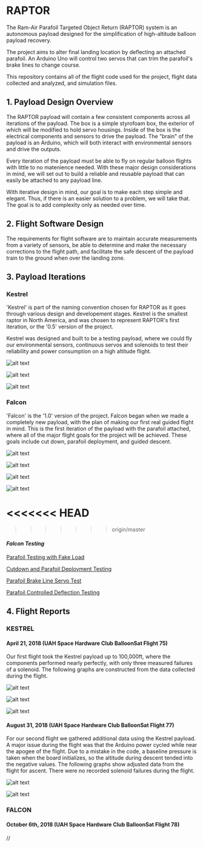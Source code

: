 # RAPTOR

The Ram-Air Parafoil Targeted Object Return (RAPTOR) system is an autonomous payload designed for the simplification of high-altitude balloon payload recovery.

The project aims to alter final landing location by deflecting an attached parafoil. An Arduino Uno will control two servos that can trim the parafoil's brake lines to change course.  

This repository contains all of the flight code used for the project, flight data collected and analyzed, and simulation files.

## 1. Payload Design Overview

The RAPTOR payload will contain a few consistent components across all iterations of the payload. The box is a simple styrofoam box, the exterior of which will be modified to hold servo housings. Inside of the box is the electrical components and sensors to drive the payload. The "brain" of the payload is an Arduino, which will both interact with environmental sensors and drive the outputs.

Every iteration of the payload must be able to fly on regular balloon flights with little to no matenience needed. With these major design considerations in mind, we will set out to build a reliable and reusable payload that can easily be attached to any payload line.

With iterative design in mind, our goal is to make each step simple and elegant. Thus, if there is an easier solution to a problem, we will take that. The goal is to add complexity only as needed over time.

## 2. Flight Software Design

The requirements for flight software are to maintain accurate measurements from a variety of sensors, be able to determine and make the necessary corrections to the flight path, and facilitate the safe descent of the payload train to the ground when over the landing zone.

## 3. Payload Iterations

### **Kestrel**

'Kestrel' is part of the naming convention chosen for RAPTOR as it goes through various design and developement stages. Kestrel is the smallest raptor in North America, and was chosen to represent RAPTOR's first iteration, or the '0.5' version of the project.

Kestrel was designed and built to be a testing payload, where we could fly our environmental sensors, continuous servos and solenoids to test their reliability and power consumption on a high altitude flight.

![alt text](https://lh3.googleusercontent.com/1o9nY4RvOQGDZTQBY0d3M0oymKL5FPMcOie_QyGTn0_0s2nfabPlYtp4XrS53vgEl31j4T295NOKGKeISqotcockGwPX17MacXHBMp5uQQhCgSTBN3fivYLe4FH1sv7LIwD_jMzwX0xuYfu2I7zcKqNWYCED4FGPxXIC2lp9WhjVXdyVxlG2mypMxBv7matItwner1dqWoc0-8VIdjEP2aFd7tcvNrXtY4KThVsYXTu_WTHsyYvhj51TiOX4oJQbpk91M41Vuaf-9wlotDnrBLGKEyYNOQSero3I_h9XqgsIIMKDaJQmmzK8gyGDPt9G3sRPc0t0jdvQOY7Kxvdpk4dimrI1KPCLvvKjmj8Sz7qjrb2Eb4AjAmUVQbY7hBT8Okc2IodMNK_0iG5RgeYsRDUH2gYtrwl3cdZvUf_Mb-ik4wDyqlk3FPh8wue_QHCtcDMfmFxLXnh9t6I8pjCoASx5NAmAlmIxECGQ_wFuVaCft_TXxiOwZVAJDaJE92KxI8Y-hB9OsX4ng2PsiRiAATfGO9ljCzctCG4QH-NFaGL2eXsTI1lXqa00m9X3xakB2D8HhrWGXt4zMbiEPQ-2WborEbNJ8yWgcpgkalNCoLOwa_rXh5JL0O369-iPGqds=w960-h540-no "Kestrel Payload")

![alt text](https://lh3.googleusercontent.com/uCabqWDjVLErh2zyCXdYhAvNTMVmv-jxHRv1PDopmbwNDc_ZhoJPY0nD8ILytu6s-EueVPPUXQ7v6TyP5FRkylkzkazS8X3QIo4R5wyPkX31q6gQq4APF3gKN9XSp_Dt44Vdsq1YEE2CmP70erqQ0DhAi5DR7h9X1DM_-2GV2KdjlvnUFyNTl2FYeX3XFMNITLKFNQT7BZ-cslzGhfotNse5TQvgF8SWa8zwI5sBvG5sqhCEWqRPrAY4oqOD3pu79el5zKrv0qsWF-xrm5Ls2jfoTOdaY_gpDyNWutr9rxEPsdRphLtD28V7YR718-XnSSSm8Fimq3ziECka6WFPRJVwvYon4FY47tEDq548RPfXXtSEArf0KaLQL65_61WVpear43DuSzeMtCiT-i8kJnIbIIhYUiEeRsqtAf_WZ5QGarYjHyU9IRfzgBt9K1IkYggcD2KOjFwM21JyoFTrhuFFB2gNLcNIE2LP2iEJCXGodx1lFC1X6oU3ghkXyX1M4zr7brOwbnr8k1rE-myAJ8-a4IQ_BKBpdJr7nCeX4oSjcwZGjMvmOZev2VF-u0I3nYhr1Q2IQwIiFYxZMD7EenbLzF8bkhLI7VkrZSnE357Cre0VkcDc1z18odNdE8Xp=w960-h720-no "Kestrel Payload Interior Pre-Flight")

![alt text](https://lh3.googleusercontent.com/Vnb5H34lottN6ENmYy4HXDYq0FI4jUY-Tb1n-UdAX_6JT_rF56ef2L4vCgDCr3k1O_OZ2cxmn2xTt4piQ4KSEdU1Y-_Wc5Wf8_txBINfLhKHpWtbHZJdi2KquYy0YO3DlSXi0XNgxUWjm5XFazxMKtZpBFrYDHj08fw61IXRYJRNIeVPF8wkKUzcqtTFIQkb0XpyzunE68uvkFUviitNOZs1RNv7XCcN4KAj_UFCkjtLOmtC4af73zMOSHwzz82QckA7kkz08kl5HhwlLEh3IuhH8RISerjCKpz58rtHWIkqHXic0eRsXPi0oP6VdnomnjYJdCVLXTSHxQhx_AoXGmS2k6BiAUGSK91WgiKRXrDJZne9W-odMcvUDNU1ob-lroD3wVivW7WjLso62Ht0sPDayKdipL7isy_lR9Z5lulWq-DHOJoCBI9WK5-8gy3oSDmn71TtbADViV_2WZcQbUTADZYyYkY0aH04BSyBKPVG06u10fnuuG-7K3XNd0sDWR-Xbw9upDVvDizu1PQ_90_v5rGsvmd3sijwQCWA9FkysPm8KZKjU7POYvIsZ5UyFWF_fbCLobkS8IWGm3VHcf2p5WPqeYsqFhhZaZJBqmve6u4BgWn3HMiyxy5fjHWm=w960-h720-no "Team Photo Before April 21st Flight")

### **Falcon**

'Falcon' is the '1.0' version of the project. Falcon began when we made a completely new payload, with the plan of making our first real guided flight in mind. This is the first iteration of the payload with the parafoil attached, where all of the major flight goals for the project will be achieved. These goals include cut down, parafoil deployment, and guided descent.

![alt text](https://lh3.googleusercontent.com/08VQK_cJHctBsdPiarJFAllG-HUXjV4KG93Qopkh8PWqxyemp60GxGwwhsPvioKC6TSWX8pKGrXxwrKrk8XXFop7fkjdXXR2VQqJoVmNaJoeIMKOxXNGcJJWGRxl6ngI7tU0y4dk8F8qxxxXIOiQlOJHDu9Ewyy5v6tkaTxJccpZi2azrVgcxIcuTt60VYiX6FpkZL3SfdG3MiPHbuUhOVVtHrGEW2KVlTTCm7gdJeSQN4f5xzyVtL5Ereq8oW1eQlyvcNK1T95VWy89UnjDFjl_xIZf16y_2Z6-VHxamVH_8AvvuKVk4ZHFUJMEbMBIg8-7bgS1HJdt0UuZMx014c9ZiB7VgoNnlhHZwcHLAR7Pw0eCsOC7_Xq13sH98-pSVmey4UbFktCn4sBvILCpDKuoVDdpq6pLjYoRFDy5aARHPb9kLlaOdtlg4GMl1GkvqXEJoCu9Sruir3UPIOb3anZelVYQ76_zzmOLzB0DgU2jnw8FD_2lPsyYXJRQ2XWanfnDGW8nk8CmKOb-uKvsJVHz_Lf9Hoh2NGlCRr1trCBSoUCslre9NBD7_mv-Q1XIpGIQMr4Y3t4xc0uLkg_W5bK49CHts2PBNOsWoYgeCwW3V_xKcXlIQRmhrNYm_wV52q7rdRlzxCzd7h0K8jtAO66afkpGp139rfTcDMbF097igYaIkliFYCL3YA=w1158-h869-no "Falcon Payload with Parafoil Attached")

![alt text](https://lh3.googleusercontent.com/nTsq8ke9CdPrCzIl53acNa8SwdOpLuPSAk6aUb3CXytfzZnTHvZFV9xw1yQSyBJqHkr0cgnZ6tlVB8Kzcdpo9wiceyWq20kCEg2xDIhHhK3iLWAF6V_QYCNNu1fWfUKg2jkklAktDp1CagrbbR4zvm5fMbotnWXxVqoefFrQ5JEKGSgoutILIHwRJD0-UGI8wmyV4zEo2Ww0w9A62mWDVvDxTGenzbLDQ3pslx22jsCaGfgghKBvGALglWaCk9lZzjuBwkI2tjje7-YirwTb_FQy9pY9z9DQqCBEltGLZjhYR5o7yXRngFgwSk2WMsQNlL6hUlKJA0yVoo239JFV2wESlgw9OnhuMTLrr3tadC1-mG15Ya9mgoiJgZK8wNaf-toTZmSCUFcHcSYaXs-Wm4-cAaS_jDAta75yN-jv41pQ2eVJnnnB7EcDpv911wmj5ORR5dQ7spIRGRFnH9KPlVNNkSUa09xTTxY480m4pT42pYWwpdSlcoaxI6zaNZim3tZho3M7AVMkl9lsfFFffVUUj9iqBYh3hlCUjHGBxWbTxIfL7BEfSq9Zbd_mzikuakmANd_LMuXxTtnAjs-wiyw4AljWVypU6K3bTWPPjaUvIT4e4QJ-6-mMYwvwNSBDv8VlTkaO4NQXxIgIyaNhwofIzz1xATfFkZTSfx6gdJMR1wkdUpQkAOOw6w=w597-h795-no "Interior of Payload Pre-Flight")

![alt text](https://lh3.googleusercontent.com/qpwUnisi4AMiziGQZmHzRLYBiRqKub_Wn9nlaQfpf05oFm5Ekyx_R4OeDEhFKlS7zY80K_rwTjstmUsjaqJ_f78QGzWcw0SdS9lvnNbavl9Xdq8MnOOZnSqH13_WAorVAF_McEpw1rVnPtUOwhDlr9SZXShyw_HYdHsatmpSO8Iaw-kvdfDW1NLWaBeUKFKUjSlByxJ_tD8TH-3EEkSJU6_lpdmNE08wkrkFHSgYwGXVlp8_2iveOmKzGPOeyLg5UUH-xO01Xc0rjtU4FrM9aq0OHHgAeNhhn-Msrk1Q-X9tbxFfsy3EFknKx-CbDiHM6NEmQYi57d8fEFdIDXlz9nGxxgFrvg28Auc6FTR0M8zxlVvgmXc71kI5MRwZ0uz9A6vAbwkfQIcbghxKZlq6UTo1NPJRRolnA2FjLQT9UZB2dzWLNaw_X8Cfx9jBimqL7OulrpkwGK1UxH8sL2Yzj2OZSgqYgmGX-Jf7bW7pRk8I-UY5AWzCCYKbjxsp2XxTyTZCKdtj71aiyLx429-Y18rGXeBJwIlsL6IdDKQjU6Qo2SkH-ovcYIrsuhEMrVo9C0zi-aZg6P7hPZgUU_enA_p70k0WdAI0cCHYzM5wE1poVd9pJCcdmOx3lRhMei4g8gKIjZuI3atdYv35PfRt7ztj7EY-NizOeIiUlupoXuddiclaWPVx3sC4tA=w1061-h795-no "Falcon Payload During Testing")

![alt text](https://lh3.googleusercontent.com/5NEBB_IN66aADD8gVesJaUCWdb867f5fqQqcLy4GLZlCQvyXMMzAeoCJIVlz9DaSMwfq8yvq75xX2S32eSA2aUrFGHVeaQfilVyWKIKQhVMiaCQMRvjygylbysD2_IuR_qYD-yVYmDMRgYuOcTZqpBc72WcPrk61C2MFL6y4U4deJUnDy3k-_Vt4oSqk8UV3Gi4Cy6NLGP6pc4r56cdbB_oz8zaU3To_kvJVzvkHG-edpz9sEdex469MfbhWYxn7zSzdf_ULMe2hmKUT1Jl9ElcvvFhgkPS8XkG_Ln9uK_cCheCHhqK8AA-M47GPGyPQ1Z1R7Kh-4KDt0aD96zqOZOSrELtEydvk809B2evDbGKQKpu4Yrs5egNlsEguUiOS_33DcNpIEs5SEpjD5ZSTudhrpzj_77DZRZ23Sf8n5Pu5s58V_JVRcOfQb6ieYZJPw7966cbnYQJiViO1n6QoPUIqt2PKJKo-KAOjKYhyid7oeS0C2XUlqcRCxAsD41Ye13YNIbZHx-1l7ZGuJfxQdtHrh5wdzZg7fvCZLMXZnsBpbLtAVtSkC_K76j4hTMmp0bVdTCqAXRNUSvIgoLTFFcnFc3zld9tIdX5t2Q38Qa-OqhqdxeFUwVJHNWx_GisNrIGrjfOGCndxnQ7qL0WOhOF6yhU5_vznrhjJHDz56C57zfakUSOm7O0MCw=w960-h540-no "Team Photo 10/6 Launch")

<<<<<<< HEAD
=======


>>>>>>> origin/master
#### *Falcon Testing*

[Parafoil Testing with Fake Load](https://photos.google.com/share/AF1QipOYNhcAF_VKSpH8EsGm9p09tWBEW8-P44Ib4esdOKR__pPn4U8IfVZbABBhkwzWkA/photo/AF1QipNYzDb1yor08mGMRFYyb5cecjjzEDNiWGI3c_8m?key=WWdJMzROREthYmZQbkcxRUtCUmRyaXJHUGVhZjln)

[Cutdown and Parafoil Deployment Testing](https://photos.google.com/share/AF1QipOYNhcAF_VKSpH8EsGm9p09tWBEW8-P44Ib4esdOKR__pPn4U8IfVZbABBhkwzWkA/photo/AF1QipNU7GBOfcRdJiM-u27gPR9Wuxxhj8X0IvZJd2tQ?key=WWdJMzROREthYmZQbkcxRUtCUmRyaXJHUGVhZjln)

[Parafoil Brake Line Servo Test](https://photos.google.com/share/AF1QipOYNhcAF_VKSpH8EsGm9p09tWBEW8-P44Ib4esdOKR__pPn4U8IfVZbABBhkwzWkA/photo/AF1QipONFaLqnrI26lueZZusB5zbdpsSCUT9ZnrO1FEE?key=WWdJMzROREthYmZQbkcxRUtCUmRyaXJHUGVhZjln)

[Parafoil Controlled Deflection Testing](https://photos.google.com/share/AF1QipOYNhcAF_VKSpH8EsGm9p09tWBEW8-P44Ib4esdOKR__pPn4U8IfVZbABBhkwzWkA/photo/AF1QipOjYvH4XpJ5j8LqXkNAdmoZCI6CpGh4pJOYzDQ6?key=WWdJMzROREthYmZQbkcxRUtCUmRyaXJHUGVhZjln)

## 4. Flight Reports

### **KESTREL**

#### **April 21, 2018** (UAH Space Hardware Club BalloonSat Flight 75)

Our first flight took the Kestrel payload up to 100,000ft, where the components performed nearly perfectly, with only three measured failures of a solenoid. The following graphs are constructed from the data collected during the flight.

![alt text]( https://lh3.googleusercontent.com/o0mIxF9JpTCW6p4-lqHFurN032vhSwak0O-0916o6F6O7LAnJ_aOQhJlaf2M4cd4pFyrAL5t6rdUJKfMR4ZkQsk-fCoIFAWFzNFy1YEiZ4ywFi4ZQsuEcB9D1KTloZXDjF0vYvFdRT8I6whbH9eXGDMrW1pF8fU-ode9iUjT89ON-45uyWiq1O6yWPkVVu-d5cUqWAT0grQv5DsArr3dlqi4KNMW4X2lQBzKB5s9GIfAufiF1Di9rTAAF0E3c74gfjZwB-d6Ytg9FaDoTxDn2MhPcVrfUKBEtZKRTLo8erD8Vgq89sy1f4834WoS8XgF5q_Wi7MSM2GpKTmqX_B2gydXwuPWlM3H_2TrWNvwGbhPs-MXHr6mVQXRII_N9rgdHwJk_Zw4FyJ0VciDm9MFl3ktjZEayzCG4I1Irl8m6_wDF_QWiISo4ycMos6EsyfTj1rtdBza8v9ezVyRnK6vijcEkrmjineadoEkculacf6ZdSMiAklYv6Ft1EMe6fH91DpYTu-vJQEyVPyUjGvEnvXAZhmuQV4eM_kY-27H0Y-Ny4zwNg4yrA3Hd2eUDqEm4s_CRX5Cdk5N-sFd7zbHQK70AVQ9KG8g7XHPbRM0v_tN7a6QpNNvVbvWWc_uqCJJ=w640-h480-no "Pressure vs Time, with Solenoid Failure Markings")

![alt text](https://lh3.googleusercontent.com/xaKkXQC05gPxcVHP6FCj9-jyQXmJgc9uEEoBEQZimM55ZY58FsezMpbSfdpHoBNiei0WVD3Qnf3msswCOKAefwGBVAnoBPBxKHqaxiV7dBAGgjgWg5DIxJb4xZl9eh57vn1u6YbPOBlRteAb5n9VeIBRhydFzZTUslWns0vXSZVCM1zK54HaJHy2MT-dDtrz7ZPDDayoTF1qfZ3y3p8BGVbADIyd97ayQYDKrkhpLw7GynPQWuwVw7QnTFyjEoOa1aux0NvpnPhppEcE9dWlhF780ChDJz-0UJfwPGzB0nEWA4IR-9vzoHCnrm1v3vLtHpdkeYzmoI01gz9HVwItqfs2kdfuWgmZYQjfPcJVxFNqH_63nlPkzpoLTvQk2hnIWzQxQABk3G-Ru3Mu8ikYkJ8hdk5VBWTOS5p6dLuzM6voH9KjLJA-3Sl3eEbHG2ppDa8y4gKdePih2BsavPeFtxRbqSdFP6xtOUOgWm9_ZxbqCyWmKqEKwNEIJkaCxk6LfHnjetM6RkAFVx0QHQ9FYjHE1f0gKdSpCGsWQL-pN6cg5KlEpgvO3ia1LeHBieXHkT3OqZLvgvxPcbomJ1y7S_N_ohK648aIuNCY1nCs9VQt-EV4mmqJ7JmVbDW8L6wl=w640-h480-no "Temperature vs Time, with Solenoid Failure Markings")

![alt text](https://lh3.googleusercontent.com/yJp7Rl4tlh0OgynnB0pwqxiqb4GSry8reSSILUXDwRd5CED4hvreXAOTxB36PlfS6nvmWq1V5MiOyp7Bis8rF3g8JE0Oqanw4t9SUEjYtItWJUzEscm9GlXeQy7c87zzbjJ_WzJdIuUwWjhM93PkIns-0FYcOpU8xDzCH6Ze0wD2_3bIjE-ypP3AcKUHbIJy4IUB86maOxbvp_ImD1bnjD6u1Gk7OkCzfXJR9hdCCMFqlngcm56nwWZbPGF4-TE0t63B0GotCJmi-IbmLTaqOmXq_UMarg7PiEs0iMEoNK_E3CIcfkmG6do2ifHMahkhrlXl-hDUADyxodFllPnLSKQCDogX26wtK_2kbTWECWZgkv6bbQi-hTY4Z7aDev4EhqDO0LPZ4bpZMD6goSjPPxSNEnR5Et_jjw9HPDWlF-xWUBQAuQz-VHXZf1wwIPo4YJ-hfvKorc5dKjW8jGdo93sgWYhCdh1y8_lIsHr_W2Ll5liXtCqrEy8m_VX4kIWQMELzsu1o07mh7myIgIqpDSEzJ60L7k321RNn8hDGWb2Y82E0vZ5qvwWa8ZqKYH6OXC4CJ-Vjt-3qjoJtlSXHhQlk1cRW6SRVriCUeESZMsNHbSpocSI1EeN2J4-sQ-jB=w640-h480-no "Pressure vs Time, with Solenoid Failure Markings")

#### **August 31, 2018** (UAH Space Hardware Club BalloonSat Flight 77)

For our second flight we gathered additional data using the Kestrel payload. A major issue during the flight was that the Arduino power cycled while near the apogee of the flight. Due to a mistake in the code, a baseline pressure is taken when the board initializes, so the altitude during descent tended into the negative values. The following graphs show adjusted data from the flight for ascent. There were no recorded solenoid failures during the flight.

![alt text]( https://lh3.googleusercontent.com/MRX_bFXJetOg1aB5wNyvmU14bfMBnIYrwlvbJ33pcFYwK6eS6S0-DdBDFQAEzepfaU3I5fB7g92ceOtPr6XYwi1YCWP-x7m_2AGui4MWdTZrSNywGwxau3owqjKPpeeZUny2l0pn1MOlpMqQ20K6BCVZTGqwuC7kwrzOFIgUzXGwmAfB0ekMsaITRGZdgXwXdmsAggmIbNeSjNlQPk93jis5PHzP36B16HXys2YhrETZSeMsoAYaYcLBfj6TQVnkGIt4KjXCtmLzlX0hDQCnojHSTsDNCEYKwSSBIGwgC63nlx_tCBwfBRz1vaOT4HpYefGkBPbjTHI4y8XFsqdH1_NdS-EyLARis9voy_CYtdYBrDJThR_byuLnX-rFLZzUAeYC7NIKQwe9YQZYjeGgxumcal7syeeRWw7Db57jgAqSzRGrgNLYgbMlF5YhL6zevIkDWZIZRbo2P6brQTfT1VVhcyv4E0c53xYCO6-WRWP2jEPRoAi6mMK5i_LqX-Oi9SixEdleJFEZBeSg1FddV6_2ck3GULUwaYqlb62A_i1iivpWswBQMbQcrlfooHw36Z8GwE9VHq0Y8PTFiJtFiV19U-L_uRMUOd5EKPpKY64eQ37eIV5pcy_00pmtQpN2=w640-h480-no "Temperature and Altitude vs Time")

![alt text](https://lh3.googleusercontent.com/Y4CDoAoS2dIhLRWhnF7a5mxLAkN89WYJ-2H63kcUrKUIaF_1hElJlrU4Xk-xMh04kAqPIyo8T-RROAUbGWmkpqQO6P9UKqv96oe9mTNt2_tanveFWIan3q2ELKeRTuSr3td5RkJul22HY_6ouphoeI_AsPE4-tTNlo2N8ON2lWaVqY-2vvBoBxMCbHlcg8GFzQMku9e32KSeSX4C0cYXz6I8k5JIgeUyMapub-uarkHK1aHVDsjtfC6V47vI_da9QKYYjJP0ap2yFbNyIIDTO1j3ZboP_w2OZzkLhzYqhA2TnYVuEJgcOFwX4ea7ON4U_dtl4BuTxPq2_tGN6nfwM7GqFqyxppiiFBl31SAOE_78_Gi9wOf0qVMZ5w3yPUdJQBoqnGU4FjI3PNAeO7GuXJay-DZE6UTzwhg8iAQMlJRYKTHLpM7AoLEDopjvttDvmFO1kuAvGXok041ZXf7-QEJ8VhcDApRYzauS4llMR63rekm26FqyFbx3VO1KY-YRqmbg-JcjKtY8mvfco_xXvZbSsjWH9RAF85HJPx8p74FAhuvl5fxnYFZ2vNsHbuQdQO_uPbo-vgZvpiPrqXuvja5mqghplvSWkdiv8-zjK0-YLwJM_pEZ4y4VtR5f7UYY=w640-h480-no "Temperature and Pressure vs Time")

### **FALCON**

#### **October 6th, 2018** (UAH Space Hardware Club BalloonSat Flight 78)

//
